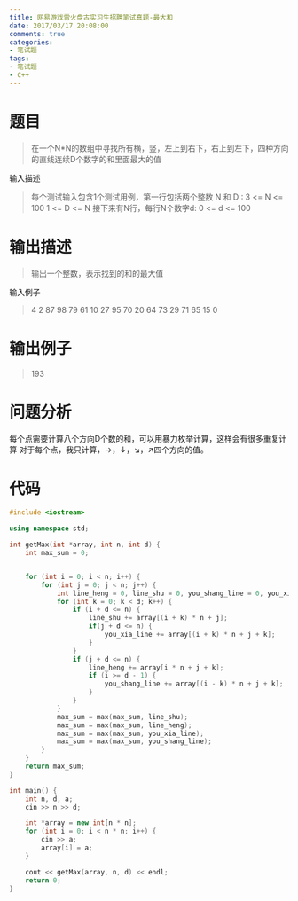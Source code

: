 ```yaml
---
title: 网易游戏雷火盘古实习生招聘笔试真题-最大和
date: 2017/03/17 20:08:00
comments: true
categories: 
- 笔试题
tags: 
- 笔试题
- C++
---
```


# 题目
> 在一个N*N的数组中寻找所有横，竖，左上到右下，右上到左下，四种方向的直线连续D个数字的和里面最大的值

输入描述
> 每个测试输入包含1个测试用例，第一行包括两个整数 N 和 D :
3 <= N <= 100
1 <= D <= N
接下来有N行，每行N个数字d:
0 <= d <= 100

# 输出描述
> 输出一个整数，表示找到的和的最大值

输入例子
> 4 2
87 98 79 61
10 27 95 70
20 64 73 29
71 65 15 0

# 输出例子
>193

# 问题分析
每个点需要计算八个方向D个数的和，可以用暴力枚举计算，这样会有很多重复计算
对于每个点，我只计算，→，↓，↘，↗四个方向的值。

# 代码
```C++
#include <iostream>

using namespace std;

int getMax(int *array, int n, int d) {
    int max_sum = 0;


    for (int i = 0; i < n; i++) {
        for (int j = 0; j < n; j++) {
            int line_heng = 0, line_shu = 0, you_shang_line = 0, you_xia_line = 0;
            for (int k = 0; k < d; k++) {
                if (i + d <= n) {
                    line_shu += array[(i + k) * n + j];
                    if(j + d <= n) {
                        you_xia_line += array[(i + k) * n + j + k];
                    }
                }
                if (j + d <= n) {
                    line_heng += array[i * n + j + k];
                    if (i >= d - 1) {
                        you_shang_line += array[(i - k) * n + j + k];
                    }
                }
            }
            max_sum = max(max_sum, line_shu);
            max_sum = max(max_sum, line_heng);
            max_sum = max(max_sum, you_xia_line);
            max_sum = max(max_sum, you_shang_line);
        }
    }
    return max_sum;
}

int main() {
    int n, d, a;
    cin >> n >> d;

    int *array = new int[n * n];
    for (int i = 0; i < n * n; i++) {
        cin >> a;
        array[i] = a;
    }

    cout << getMax(array, n, d) << endl;
    return 0;
}

```
